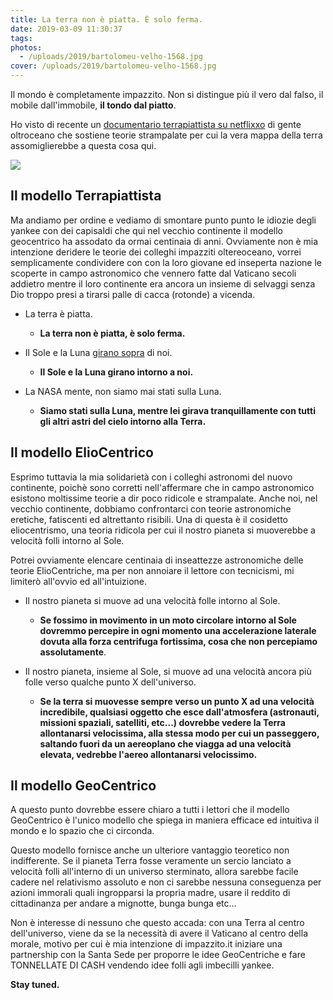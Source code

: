 ```yaml
---
title: La terra non è piatta. È solo ferma.
date: 2019-03-09 11:30:37
tags:
photos:
  - /uploads/2019/bartolomeu-velho-1568.jpg
cover: /uploads/2019/bartolomeu-velho-1568.jpg
---
```

Il mondo è completamente impazzito. 
Non si distingue più il vero dal falso, il mobile dall'immobile, __il tondo dal piatto__.

Ho visto di recente un [documentario terrapiattista su netflixxo](https://www.netflix.com/title/81015076) di gente oltroceano che sostiene teorie strampalate per cui la vera mappa della terra assomiglierebbe a questa cosa qui.

![](/uploads/2019/orlando-ferguson-flat-earth-map.jpg)

## Il modello Terrapiattista

Ma andiamo per ordine e vediamo di smontare punto punto le idiozie degli yankee con dei capisaldi che qui nel vecchio continente il modello geocentrico ha assodato da ormai centinaia di anni.
Ovviamente non è mia intenzione deridere le teorie dei colleghi impazziti oltereoceano, vorrei semplicamente condividere con con la loro giovane ed inseperta nazione le scoperte in campo astronomico che vennero fatte dal Vaticano secoli addietro mentre il loro continente era ancora un insieme di selvaggi senza Dio troppo presi a tirarsi palle di cacca (rotonde) a vicenda.

* La terra è piatta.
  * __La terra non è piatta, è solo ferma.__

* Il Sole e la Luna [girano sopra](http://walter.bislins.ch/bloge/index.asp?page=flat+earth+dome+model) di noi.
  * __Il Sole e la Luna girano intorno a noi.__

* La NASA mente, non siamo mai stati sulla Luna.
  * __Siamo stati sulla Luna, mentre lei girava tranquillamente con tutti gli altri astri del cielo intorno alla Terra.__

## Il modello ElioCentrico

Esprimo tuttavia la mia solidarietà con i colleghi astronomi del nuovo continente, poichè sono corretti nell'affermare che in campo astronomico esistono moltissime teorie a dir poco ridicole e strampalate.
Anche noi, nel vecchio continente, dobbiamo confrontarci con teorie astronomiche eretiche, fatiscenti ed altrettanto risibili.
Una di questa è il cosidetto eliocentrismo, una teoria ridicola per cui il nostro pianeta si muoverebbe a velocità folli intorno al Sole.

Potrei ovviamente elencare centinaia di inseattezze astronomiche delle teorie ElioCentriche, ma per non annoiare il lettore con tecnicismi, mi limiterò all'ovvio ed all'intuizione.

* Il nostro pianeta si muove ad una velocità folle intorno al Sole.
  * __Se fossimo in movimento in un moto circolare intorno al Sole dovremmo percepire in ogni momento una accelerazione laterale dovuta alla forza centrifuga fortissima, cosa che non percepiamo assolutamente__.

* Il nostro pianeta, insieme al Sole, si muove ad una velocità ancora più folle verso qualche punto X dell'universo.
  * __Se la terra si muovesse sempre verso un punto X ad una velocità incredibile, qualsiasi oggetto che esce dall'atmosfera (astronauti, missioni spaziali, satelliti, etc...) dovrebbe vedere la Terra allontanarsi velocissima, alla stessa modo per cui un passeggero, saltando fuori da un aereoplano che viagga ad una velocità elevata, vedrebbe l'aereo allontanarsi velocissimo.__

## Il modello GeoCentrico

A questo punto dovrebbe essere chiaro a tutti i lettori che il modello GeoCentrico è l'unico modello che spiega in maniera efficace ed intuitiva il mondo e lo spazio che ci circonda.

Questo modello fornisce anche un ulteriore vantaggio teoretico non indifferente.
Se il pianeta Terra fosse veramente un sercio lanciato a velocità folli all'interno di un universo sterminato, allora sarebbe facile cadere nel relativismo assoluto e non ci sarebbe nessuna conseguenza per azioni immorali quali ingropparsi la propria madre, usare il reddito di cittadinanza per andare a mignotte, bunga bunga etc...

Non è interesse di nessuno che questo accada: con una Terra al centro dell'universo, viene da se la necessità di avere il Vaticano al centro della morale, motivo per cui è mia intenzione di impazzito.it iniziare una partnership con la Santa Sede per proporre le idee GeoCentriche e fare TONNELLATE DI CASH vendendo idee folli agli imbecilli yankee.

__Stay tuned.__
